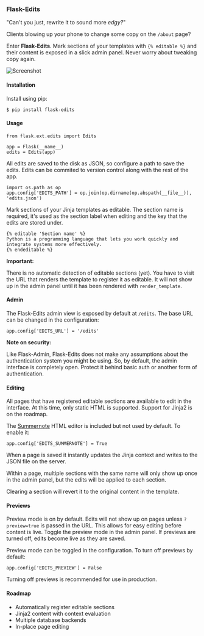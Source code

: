 ### Flask-Edits

"Can't you just, rewrite it to sound more _edgy?_"

Clients blowing up your phone to change some copy on the ```/about``` page?

Enter __Flask-Edits__. Mark sections of your templates with ```{% editable %}``` and their content is exposed in a slick admin panel. Never worry about tweaking copy again.

![Screenshot](http://i.imgur.com/kgAlUAV.png)

#### Installation

Install using pip:

```
$ pip install flask-edits
```

#### Usage

```
from flask.ext.edits import Edits

app = Flask(__name__)
edits = Edits(app)
```

All edits are saved to the disk as JSON, so configure a path to save the edits. Edits can be commited to version control along with the rest of the app.

```
import os.path as op
app.config['EDITS_PATH'] = op.join(op.dirname(op.abspath(__file__)), 'edits.json')
```

Mark sections of your Jinja templates as editable. The section name is required, it's used as the section label when editing and the key that the edits are stored under.

```
{% editable 'Section name' %}
Python is a programming language that lets you work quickly and integrate systems more effectively.
{% endeditable %}
```

__Important:__

There is no automatic detection of editable sections (yet). You have to visit the URL that renders the template to register it as editable. It will not show up in the admin panel until it has been rendered with ```render_template```.

#### Admin

The Flask-Edits admin view is exposed by default at ```/edits```. The base URL can be changed in the configuration:

```
app.config['EDITS_URL'] = '/edits'
```

__Note on security:__

Like Flask-Admin, Flask-Edits does not make any assumptions about the authentication system you might be using. So, by default, the admin interface is completely open. Protect it behind basic auth or another form of authentication.

#### Editing

All pages that have registered editable sections are available to edit in the interface. At this time, only static HTML is supported. Support for Jinja2 is on the roadmap.

The [Summernote](http://hackerwins.github.io/summernote/) HTML editor is included but not used by default. To enable it:

```
app.config['EDITS_SUMMERNOTE'] = True
```

When a page is saved it instantly updates the Jinja context and writes to the JSON file on the server.

Within a page, multiple sections with the same name will only show up once in the admin panel, but the edits will be applied to each section.

Clearing a section will revert it to the original content in the template.

#### Previews

Preview mode is on by default. Edits will not show up on pages unless ```?preview=true``` is passed in the URL. This allows for easy editing before content is live. Toggle the preview mode in the admin panel. If previews are turned off, edits become live as they are saved.

Preview mode can be toggled in the configuration. To turn off previews by default:

```
app.config['EDITS_PREVIEW'] = False
```

Turning off previews is recommended for use in production.

#### Roadmap

* Automatically register editable sections
* Jinja2 content with context evaluation
* Multiple database backends
* In-place page editing
